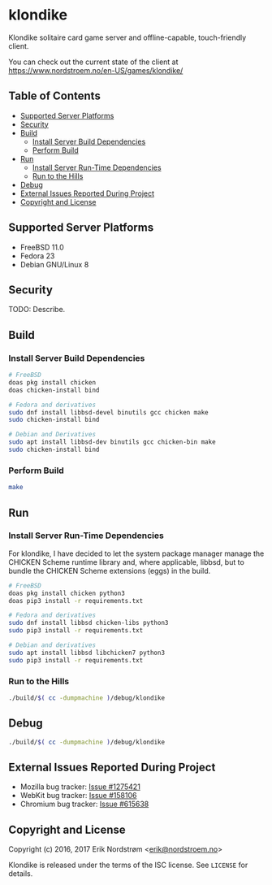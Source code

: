 # klondike

Klondike solitaire card game server and offline-capable, touch-friendly client.

You can check out the current state of the client at
https://www.nordstroem.no/en-US/games/klondike/

## Table of Contents

* [Supported Server Platforms](#supported-server-platforms)
* [Security](#security)
* [Build](#build)
  - [Install Server Build Dependencies](#install-server-build-dependencies)
  - [Perform Build](#perform-build)
* [Run](#run)
  - [Install Server Run-Time Dependencies](#install-server-run-time-dependencies)
  - [Run to the Hills](#run-to-the-hills)
* [Debug](#debug)
* [External Issues Reported During Project](#external-issues-reported-during-project)
* [Copyright and License](#copyright-and-license)

## Supported Server Platforms

* FreeBSD 11.0
* Fedora 23
* Debian GNU/Linux 8

## Security

TODO: Describe.

## Build

### Install Server Build Dependencies

```bash
# FreeBSD
doas pkg install chicken
doas chicken-install bind
```

```bash
# Fedora and derivatives
sudo dnf install libbsd-devel binutils gcc chicken make
sudo chicken-install bind
```

```bash
# Debian and Derivatives
sudo apt install libbsd-dev binutils gcc chicken-bin make
sudo chicken-install bind
```

### Perform Build

```bash
make
```

## Run

### Install Server Run-Time Dependencies

For klondike, I have decided to let the system package manager manage
the CHICKEN Scheme runtime library and, where applicable, libbsd,
but to bundle the CHICKEN Scheme extensions (eggs) in the build.

```bash
# FreeBSD
doas pkg install chicken python3
doas pip3 install -r requirements.txt
```

```bash
# Fedora and derivatives
sudo dnf install libbsd chicken-libs python3
sudo pip3 install -r requirements.txt
```

```bash
# Debian and derivatives
sudo apt install libbsd libchicken7 python3
sudo pip3 install -r requirements.txt
```

### Run to the Hills

```bash
./build/$( cc -dumpmachine )/debug/klondike
```

## Debug

```bash
./build/$( cc -dumpmachine )/debug/klondike
```

## External Issues Reported During Project

* Mozilla bug tracker: [Issue #1275421](https://bugzilla.mozilla.org/show_bug.cgi?id=1275421)
* WebKit bug tracker: [Issue #158106](https://bugs.webkit.org/show_bug.cgi?id=158106)
* Chromium bug tracker: [Issue #615638](https://bugs.chromium.org/p/chromium/issues/detail?id=615638)

## Copyright and License

Copyright (c) 2016, 2017 Erik Nordstrøm &lt;erik@nordstroem.no&gt;

Klondike is released under the terms of the ISC license.
See `LICENSE` for details.
